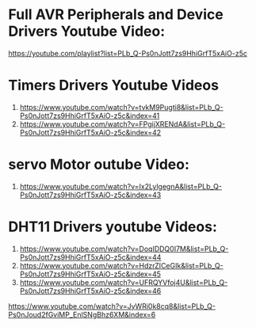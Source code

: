 # Full AVR Peripherals and Device Drivers  Youtube Video:
https://youtube.com/playlist?list=PLb_Q-Ps0nJott7zs9HhiGrfT5xAiO-z5c


# Timers Drivers Youtube Videos
1) https://www.youtube.com/watch?v=tvkM9Pugti8&list=PLb_Q-Ps0nJott7zs9HhiGrfT5xAiO-z5c&index=41
2) https://www.youtube.com/watch?v=FPgijXRENdA&list=PLb_Q-Ps0nJott7zs9HhiGrfT5xAiO-z5c&index=42

# servo Motor outube Video:
1) https://www.youtube.com/watch?v=Ix2LylgegnA&list=PLb_Q-Ps0nJott7zs9HhiGrfT5xAiO-z5c&index=43

# DHT11 Drivers youtube Videos:
1) https://www.youtube.com/watch?v=DoqIDDQ0I7M&list=PLb_Q-Ps0nJott7zs9HhiGrfT5xAiO-z5c&index=44
2) https://www.youtube.com/watch?v=HdzrZICeGIk&list=PLb_Q-Ps0nJott7zs9HhiGrfT5xAiO-z5c&index=45
3) https://www.youtube.com/watch?v=UFRQYVfoj4U&list=PLb_Q-Ps0nJott7zs9HhiGrfT5xAiO-z5c&index=46


https://www.youtube.com/watch?v=JyWRi0k8cq8&list=PLb_Q-Ps0nJoud2fGviMP_EnlSNgBhz6XM&index=6

